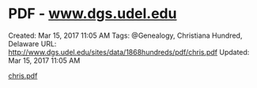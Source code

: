 # PDF - www.dgs.udel.edu

Created: Mar 15, 2017 11:05 AM
Tags: @Genealogy, Christiana Hundred, Delaware
URL: http://www.dgs.udel.edu/sites/data/1868hundreds/pdf/chris.pdf
Updated: Mar 15, 2017 11:05 AM

[chris.pdf](PDF%20-%20www%20dgs%20udel%20edu%20f9dba3b359b843debbc5d0911da2ab5f/chris.pdf)